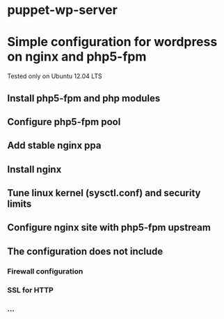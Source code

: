 puppet-wp-server
================

# Simple configuration for wordpress on nginx and php5-fpm

Tested only on Ubuntu 12.04 LTS

## Install php5-fpm and php modules
## Configure php5-fpm pool
## Add stable nginx ppa
## Install nginx
## Tune linux kernel (sysctl.conf) and security limits
## Configure nginx site with php5-fpm upstream

## The configuration does not include 
### Firewall configuration
### SSL for HTTP
### ...


